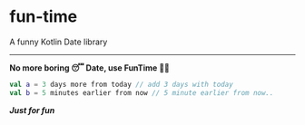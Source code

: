 # fun-time
A funny Kotlin Date library

---

**No more boring 😴 Date, use FunTime 🥳😋**

```kotlin
val a = 3 days more from today // add 3 days with today
val b = 5 minutes earlier from now // 5 minute earlier from now..
```

***Just for fun***
